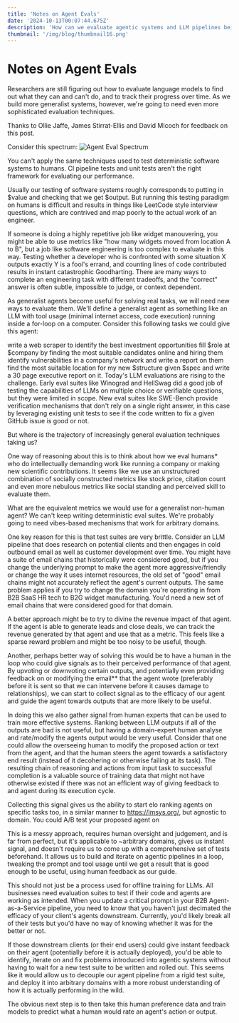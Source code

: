 ```yaml
---
title: 'Notes on Agent Evals'
date: '2024-10-13T00:07:44.675Z'
description: 'How can we evaluate agentic systems and LLM pipelines being used for unknown tasks?'
thumbnail: '/img/blog/thumbnail16.png'
---
```


# Notes on Agent Evals

Researchers are still figuring out how to evaluate language models to find out what they can and can't do, and to track their progress over time. As we build more generalist systems, however, we're going to need even more sophisticated evaluation techniques. 

Thanks to Ollie Jaffe, James Stirrat-Ellis and David Mlcoch for feedback on this post.

Consider this spectrum: 
![Agent Eval Spectrum](/img/content/spectrum.png)

You can't apply the same techniques used to test deterministic software systems to humans. CI pipeline tests and unit tests aren't the right framework for evaluating our performance.

Usually our testing of software systems roughly corresponds to putting in $value and checking that we get $output. But running this testing paradigm on humans is difficult and results in things like LeetCode style interview questions, which are contrived and map poorly to the actual work of an engineer.

If someone is doing a highly repetitive job like widget manouvering, you might be able to use metrics like "how many widgets moved from location A to B", but a job like software engineering is too complex to evaluate in this way. Testing whether a developer who is confronted with some situation X outputs exactly Y is a fool's errand, and counting lines of code contributed results in instant catastrophic Goodharting. There are many ways to complete an engineering task with different tradeoffs, and the "correct" answer is often subtle, impossible to judge, or context dependent.

As generalist agents become useful for solving real tasks, we will need new ways to evaluate them. We'll define a generalist agent as something like an LLM with tool usage (minimal internet access, code execution) running inside a for-loop on a computer. Consider this following tasks we could give this agent:

write a web scraper to identify the best investment opportunities
fill $role at $company by finding the most suitable candidates online and hiring them
identify vulnerabilities in a company's network and write a report on them
find the most suitable location for my new $structure given $spec and write a 30 page executive report on it.
Today's LLM evaluations are rising to the challenge. Early eval suites like Winograd and HellSwag did a good job of testing the capabilities of LLMs on multiple choice or verifiable questions, but they were limited in scope. New eval suites like SWE-Bench provide verification mechanisms that don't rely on a single right answer, in this case by leveraging existing unit tests to see if the code written to fix a given GitHub issue is good or not.

But where is the trajectory of increasingly general evaluation techniques taking us?

One way of reasoning about this is to think about how we eval humans* who do intellectually demanding work like running a company or making new scientific contributions. It seems like we use an unstructured combination of socially constructed metrics like stock price, citation count and even more nebulous metrics like social standing and perceived skill to evaluate them.

What are the equivalent metrics we would use for a generalist non-human agent? We can't keep writing deterministic eval suites. We're probably going to need vibes-based mechanisms that work for arbitrary domains.

One key reason for this is that test suites are very brittle. Consider an LLM pipeline that does research on potential clients and then engages in cold outbound email as well as customer development over time. You might have a suite of email chains that historically were considered good, but if you change the underlying prompt to make the agent more aggressive/friendly or change the way it uses internet resources, the old set of "good" email chains might not accurately reflect the agent's current outputs. The same problem applies if you try to change the domain you're operating in from B2B SaaS HR tech to B2G widget manufacturing. You'd need a new set of email chains that were considered good for that domain.

A better approach might be to try to divine the revenue impact of that agent. If the agent is able to generate leads and close deals, we can track the revenue generated by that agent and use that as a metric. This feels like a sparse reward problem and might be too noisy to be useful, though.

Another, perhaps better way of solving this would be to have a human in the loop who could give signals as to their perceived performance of that agent. By upvoting or downvoting certain outputs, and potentially even providing feedback on or modifying the email** that the agent wrote (preferably before it is sent so that we can intervene before it causes damage to relationships), we can start to collect signal as to the efficacy of our agent and guide the agent towards outputs that are more likely to be useful. 

In doing this we also gather signal from human experts that can be used to train more effective systems. Ranking between LLM outputs if all of the outputs are bad is not useful, but having a domain-expert human analyse and rate/modify the agents output would be very useful. Consider that one could allow the overseeing human to modify the proposed action or text from the agent, and that the human steers the agent towards a satisfactory end result (instead of it decohering or otherwise failing at its task). The resulting chain of reasoning and actions from input task to successful completion is a valuable source of training data that might not have otherwise existed if there was not an efficient way of giving feedback to and agent during its execution cycle. 

Collecting this signal gives us the ability to start elo ranking agents on specific tasks too, in a similar manner to https://lmsys.org/, but agnostic to domain. You could A/B test your proposed agent on

This is a messy approach, requires human oversight and judgement, and is far from perfect, but it's applicable to ~arbitrary domains, gives us instant signal, and doesn't require us to come up with a comprehensive set of tests beforehand. It allows us to build and iterate on agentic pipelines in a loop, tweaking the prompt and tool usage until we get a result that is good enough to be useful, using human feedback as our guide.

This should not just be a process used for offline training for LLMs. All businesses need evaluation suites to test if their code and agents are working as intended. When you update a critical prompt in your B2B Agent-as-a-Service pipeline, you need to know that you haven't just decimated the efficacy of your client's agents downstream. Currently, you'd likely break all of their tests but you'd have no way of knowing whether it was for the better or not.

If those downstream clients (or their end users) could give instant feedback on their agent (potentially before it is actually deployed), you'd be able to identify, iterate on and fix problems introduced into agentic systems without having to wait for a new test suite to be written and rolled out. This seems like it would allow us to decouple our agent pipeline from a rigid test suite, and deploy it into arbitrary domains with a more robust understanding of how it is actually performing in the wild. 

The obvious next step is to then take this human preference data and train models to predict what a human would rate an agent's action or output. 
